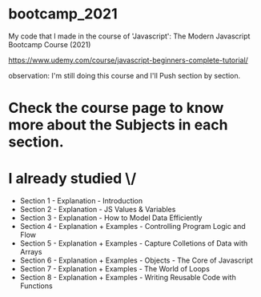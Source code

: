 # bootcamp_2021

My code that I made in the course of 'Javascript': The Modern Javascript Bootcamp Course (2021)

https://www.udemy.com/course/javascript-beginners-complete-tutorial/

observation: I'm still doing this course and I'll Push section by section.

# Check the course page to know more about the Subjects in each section.
# I already studied \\/
- Section 1 - Explanation - Introduction
- Section 2 - Explanation - JS Values & Variables
- Section 3 - Explanation - How to Model Data Efficiently
- Section 4 - Explanation + Examples - Controlling Program Logic and Flow
- Section 5 - Explanation + Examples - Capture Colletions of Data with Arrays
- Section 6 - Explanation + Examples - Objects - The Core of Javascript
- Section 7 - Explanation + Examples - The World of Loops
- Section 8 - Explanation + Examples - Writing Reusable Code with Functions

